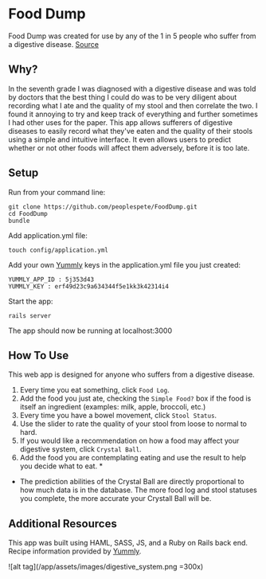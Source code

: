 Food Dump
=========

Food Dump was created for use by any of the 1 in 5 people who suffer from a digestive disease. [Source](http://digestive.niddk.nih.gov/statistics/statistics.aspx)

Why?
-----------
In the seventh grade I was diagnosed with a digestive disease and was told by doctors that the best thing I could do was to be very diligent about recording what I ate and the quality of my stool and then correlate the two.  I found it annoying to try and keep track of everything and further sometimes I had other uses for the paper.  This app allows sufferers of digestive diseases to easily record what they've eaten and the quality of their stools using a simple and intuitive interface.  It even allows users to predict whether or not other foods will affect them adversely, before it is too late.

Setup
------
Run from your command line:
```
git clone https://github.com/peoplespete/FoodDump.git
cd FoodDump
bundle
```
Add application.yml file:
```
touch config/application.yml
```
Add your own [Yummly](https://developer.yummly.com/) keys in the application.yml file you just created:

```
YUMMLY_APP_ID : 5j353d43
YUMMLY_KEY : erf49d23c9a634344f5e1kk3k42314i4
```
Start the app:

```
rails server
```

The app should now be running at localhost:3000


How To Use
-----------
This web app is designed for anyone who suffers from a digestive disease.

1. Every time you eat something, click `Food Log`.
2. Add the food you just ate, checking the `Simple Food?` box if the food is itself an ingredient (examples: milk, apple, broccoli, etc.)
3. Every time you have a bowel movement, click `Stool Status`.
4. Use the slider to rate the quality of your stool from loose to normal to hard.
5. If you would like a recommendation on how a food may affect your digestive system, click `Crystal Ball`.
6. Add the food you are contemplating eating and use the result to help you decide what to eat. *

* The prediction abilities of the Crystal Ball are directly proportional to how much data is in the database.  The more food log and stool statuses you complete, the more accurate your Crystall Ball will be.


Additional Resources
--------------------
This app was built using HAML, SASS, JS, and a Ruby on Rails back end.  Recipe information provided by [Yummly](https://developer.yummly.com/).

![alt tag](/app/assets/images/digestive_system.png =300x)